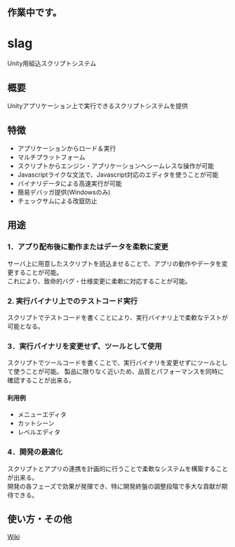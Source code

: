 作業中です。
----

# slag

Unity用組込スクリプトシステム

## 概要

Unityアプリケーション上で実行できるスクリプトシステムを提供

## 特徴

* アプリケーションからロード＆実行
* マルチプラットフォーム
* スクリプトからエンジン・アプリケーションへシームレスな操作が可能
* Javascriptライクな文法で、Javascript対応のエディタを使うことが可能
* バイナリデータによる高速実行が可能  
* 簡易デバッガ提供(Windowsのみ) 
* チェックサムによる改竄防止

## 用途
  
### 1．アプり配布後に動作またはデータを柔軟に変更

サーバ上に用意したスクリプトを読込ませることで、アプリの動作やデータを変更することが可能。      
これにより、致命的バグ・仕様変更に柔軟に対応することが可能。  

### 2. 実行バイナリ上でのテストコード実行

スクリプトでテストコードを書くことにより、実行バイナリ上で柔軟なテストが可能となる。 
  
### 3．実行バイナリを変更せず、ツールとして使用

スクリプトでツールコードを書くことで、実行バイナリを変更せずにツールとして使うことが可能。
製品に限りなく近いため、品質とパフォーマンスを同時に確認することが出来る。  

#### 利用例  
* メニューエディタ  
* カットシーン   
* レベルエディタ

### 4．開発の最適化

スクリプトとアプリの連携を計画的に行うことで柔軟なシステムを構築することが出来る。  
開発の各フェーズで効果が発揮でき、特に開発終盤の調整段階で多大な貢献が期待できる。

## 使い方・その他
  
[Wiki](https://github.com/NNNIC/slag/wiki)  

